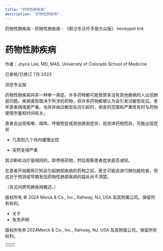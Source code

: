 ```yaml
---
title: "药物性肺疾病"
description: "药物性肺疾病"
---
```


﻿药物性肺疾病 \- 药物性肺疾病 \- 《默沙东诊疗手册大众版》 honeypot link

# 药物性肺疾病

作者：Joyce Lee, MD, MAS, University of Colorado School of Medicine

已审核/已修订 7月 2023

浏览专业版

药物性肺疾病并非一种单一病症。许多药物都可能使原本没有其他肺病的人出现肺部问题。疾病类型取决于所涉的药物，但许多药物都被认为会引发过敏型反应。老年患者病情更严重。当并非由过敏型反应引起时，病变的范围和严重性有时与药物使用剂量和时间有关。

患者会出现咳嗽、喘鸣、呼吸短促或其他肺部症状，视具体药物而异。可能出现症状

- 几周到几个月内缓慢出现

- 突然变得严重


其诊断和治疗是相同的，即停用药物，然后观察患者症状是否减轻。

在患者开始服用已知会引起肺部疾病的药物之前，医生可能会进行肺功能检查，但这对于预测或早期发现药物性肺部疾病的益处尚不清楚。

（另见间质性肺疾病概述。）



版权所有 © 2024
Merck & Co., Inc., Rahway, NJ, USA 及其附属公司。保留所有权利。

- 关于
- 免责声明

版权所有© 2024Merck & Co., Inc., Rahway, NJ, USA 及其附属公司。保留所有权利。

|     |     |
| --- | --- |
|  |  |